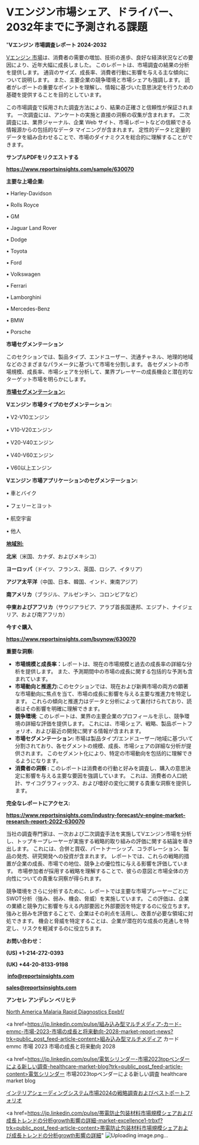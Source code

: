 # Vエンジン市場シェア、ドライバー、2032年までに予測される課題

"<strong>Vエンジン 市場調査レポート 2024-2032</strong>

<a href=https://www.reportsinsights.com/sample/630070>Vエンジン 市場</a>は、消費者の需要の増加、技術の進歩、良好な経済状況などの要因により、近年大幅に成長しました。 このレポートは、市場調査の結果の分析を提供します。 通貨のサイズ、成長率、消費者行動に影響を与える主な傾向について説明します。 また、主要企業の競争環境と市場シェアも強調します。 読者がレポートの重要なポイントを理解し、情報に基づいた意思決定を行うための基礎を提供することを目的としています。

この市場調査で採用された調査方法により、結果の正確さと信頼性が保証されます。 一次調査には、アンケートの実施と直接の洞察の収集が含まれます。 二次調査には、業界ジャーナル、企業 Web サイト、市場レポートなどの信頼できる情報源からの包括的なデータ マイニングが含まれます。 定性的データと定量的データを組み合わせることで、市場のダイナミクスを総合的に理解することができます。

<strong><b>サンプルPDFをリクエストする</b></strong>

<a href=https://www.reportsinsights.com/sample/630070><strong><u>https://www.reportsinsights.com/sample/630070</u></strong></a>

<strong>主要な上場企業:</strong>

• Harley-Davidson

• Rolls Royce

• GM

• Jaguar Land Rover

• Dodge

• Toyota

• Ford

• Volkswagen

• Ferrari

• Lamborghini

• Mercedes-Benz

• BMW

• Porsche

<strong>市場セグメンテーション</strong>

このセクションでは、製品タイプ、エンドユーザー、流通チャネル、地理的地域などのさまざまなパラメータに基づいて市場を分割します。 各セグメントの市場規模、成長率、市場シェアを分析して、業界プレーヤーの成長機会と潜在的なターゲット市場を明らかにします。

<strong><u>市場セグメンテーション</u></strong><strong><u>:</u></strong>

<strong>Vエンジン 市場タイプのセグメンテーション:</strong>

• V2-V10エンジン

• V10-V20エンジン

• V20-V40エンジン

• V40-V60エンジン

• V60以上エンジン

<strong>Vエンジン 市場アプリケーションのセグメンテーション:</strong>

• 車とバイク

• フェリーとヨット

• 航空宇宙

• 他人

<strong><u>地域別</u></strong><strong><u>:</u></strong>

<strong>北米</strong>（米国、カナダ、およびメキシコ）

<strong>ヨーロッパ</strong>（ドイツ、フランス、英国、ロシア、イタリア）

<strong>アジア太平洋</strong>（中国、日本、韓国、インド、東南アジア）

<strong>南アメリカ</strong>（ブラジル、アルゼンチン、コロンビアなど）

<strong>中東およびアフリカ</strong>（サウジアラビア、アラブ首長国連邦、エジプト、ナイジェリア、および南アフリカ）

<strong>今すぐ購入</strong>

<a href=https://www.reportsinsights.com/buynow/630070><strong><u>https://www.reportsinsights.com/buynow/630070</u></strong></a>

<strong>重要な洞察:</strong>
<ul>
  <li><strong>市場規模と成長率：</strong>レポートは、現在の市場規模と過去の成長率の詳細な分析を提供します。 また、予測期間中の市場の成長に関する包括的な予測も含まれています。</li>
  <li><strong>市場動向と推進力:</strong>このセクションでは、現在および新興市場の両方の顕著な市場動向に焦点を当て、市場の成長に影響を与える主要な推進力を特定します。 これらの傾向と推進力はデータと分析によって裏付けられており、読者はその影響を明確に理解できます。</li>
  <li><strong>競争環境</strong>: このレポートは、業界の主要企業のプロフィールを示し、競争環境の詳細な評価を提供します。 これには、市場シェア、戦略、製品ポートフォリオ、および最近の開発に関する情報が含まれます。</li>
  <li><strong>市場セグメンテーション: </strong>市場は製品タイプ/エンドユーザー/地域に基づいて分割されており、各セグメントの規模、成長、市場シェアの詳細な分析が提供されます。 このセグメント化により、特定の市場動向を包括的に理解できるようになります。</li>
  <li><strong>消費者の洞察 : </strong>このレポートは消費者の行動と好みを調査し、購入の意思決定に影響を与える主要な要因を強調しています。 これは、消費者の人口統計、サイコグラフィックス、および嗜好の変化に関する貴重な洞察を提供します。</li>
</ul>
<strong>完全なレポートにアクセス:</strong>

<a href=https://www.reportsinsights.com/industry-forecast/v-engine-market-research-report-2022-630070><strong><u><b>https://www.reportsinsights.com/industry-forecast/v-engine-market-research-report-2022-630070</b></u></strong></a>

当社の調査専門家は、一次および二次調査手法を実施してVエンジン市場を分析し、トップキープレーヤーが実施する戦略的取り組みの評価に関する結論を導き出します。 これには、合併と買収、パートナーシップ、コラボレーション、製品の発売、研究開発への投資が含まれます。 レポートでは、これらの戦略的措置が企業の成長、市場での地位、競争上の優位性に与える影響を評価しています。 市場参加者が採用する戦略を理解することで、彼らの意図と市場全体の方向性についての貴重な洞察が得られます。

競争環境をさらに分析するために、レポートでは主要な市場プレーヤーごとにSWOT分析（強み、弱み、機会、脅威）を実施しています。 この評価は、企業の業績と競争力に影響を与える内部要因と外部要因を特定するのに役立ちます。 強みと弱みを評価することで、企業はその利点を活用し、改善が必要な領域に対処できます。 機会と脅威を特定することは、企業が潜在的な成長の見通しを特定し、リスクを軽減するのに役立ちます。

<strong>お問い合わせ：</strong>

<strong>(US) +1-214-272-0393</strong>

<strong>(UK) +44-20-8133-9198</strong>

<strong> </strong><a href=info@reportsinsights.com><strong><u>info@reportsinsights.com</u></strong></a>

<a href=sales@reportsinsights.com><strong><u>sales@reportsinsights.com</u></strong></a>

<strong>アンセレ アンデレン ベリヒテ</strong>

<a href=https://www.linkedin.com/pulse/north-america-malaria-rapid-diagnostics-epxbf/>North America Malaria Rapid Diagnostics Epxbf/</a>

<a href=https://jp.linkedin.com/pulse/組み込み型マルチメディア-カード-emmc-市場-2023-市場の成長と将来動向-2028-market-report-news?trk=public_post_feed-article-content>組み込み型マルチメディア カード emmc 市場 2023 市場の成長と将来動向 2028</a>

<a href=https://jp.linkedin.com/pulse/電気シリンダー-市場2023topベンダーによる新しい調査-healthcare-market-blog?trk=public_post_feed-article-content>電気シリンダー 市場2023topベンダーによる新しい調査 healthcare market blog</a>

<a href=https://www.linkedin.com/pulse/インテリアシェーディングシステム市場2024の戦略調査およびベストポートフォリオ-community-market-research-jrsnf/>インテリアシェーディングシステム市場2024の戦略調査およびベストポートフォリオ</a>

<a href=https://jp.linkedin.com/pulse/帯電防止包装材料市場規模シェアおよび成長トレンドの分析growth影響の詳細-market-excellence1-trbxf?trk=public_post_feed-article-content>帯電防止包装材料市場規模シェアおよび成長トレンドの分析growth影響の詳細</a>"
![Uploading image.png…]()
